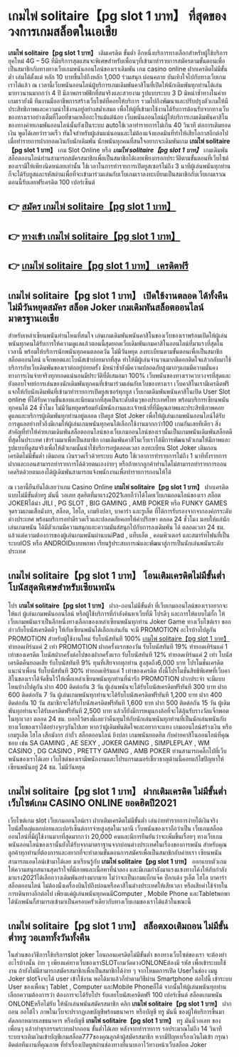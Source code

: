# เกมไพ่ solitaire【pg slot 1 บาท】  ที่สุดของวงการเกมสล็อตในเอเชีย

**เกมไพ่ solitaire【pg slot 1 บาท】** เติมเครดิต ขั้นต่ำ  อีกหนึ่งบริการทางเลือกสำหรับผู้ใช้บริการยุคใหม่ 4G – 5G ที่มีบริการสุดแสนจะพิเศษสำหรับเพื่อนๆที่เข้ามาทำรายการสมัครตามขั้นตอนเพื่อเป็นสมาชิกกับทางทางเว็บเกมพนันออนไลน์ของเราเดิมพัน เกม casino online ฝากเครดิตไม่มีขั้นต่ำ เล่นได้ตั้งแต่ หลัก 10 บาทขึ้นไปถึงหลัก 1,000 ร่วมสนุก ผ่อนคลาย บันเทิงใจไปกับทางเว็บเกมเราได้แล้ว ณ เวลานี้เว็บพนันออนไลน์ผู้บริการเกมเดิมพันคาสิโนที่เปิดให้นักเดิมพันทุกท่านได้เล่นมายาวนานมากกว่า 4 ปี มีภาพกราฟฟิกที่สมจริงและสวยงาม รูปแบบระบบ 3 D
มิหนำซ้ำทางในค่ายเกมเรายังมี ทีมงานมืออาชีพการสร้างเว็บไซต์ที่คอยให้บริการ  รวมไปถึงพัฒนาและปรับปรุงตัวเกมให้มีประสิทธิภาพและความน่าใช้งานอยู่อย่างสม่ำเสมอ เพื่อให้ผู้ที่เข้ามาใช้งานได้รับการต้อนรับจากทางเว็บของทางเราอย่างเต็มที่โดยที่ขาดเหลืออะไรแม้แต่น้อย เว็บพนันออนไลน์ผู้ให้บริการเกมเดิมพันคาสิโนของทางค่ายเกมพันออนไลน์นั้นยังเป็นระบบ autoใช้เวลาทำรายการไม่เกิน 40 วินาที ต่อการเติมยอดเงิน พูดได้เลยว่ารวดเร็ว ทันใจสำหรับผู้เล่นแน่นอนและไม่ต้องแจ้งแอดมินที่ทำให้เสียโอกาสอีกต่อไปเมื่อทำรายการฝากยอดเงินกับนักเดิมพัน
นักพนันทุกคนที่สนใจอยากจะเดิมพันเกม **เกมไพ่ solitaire【pg slot 1 บาท】** เกม Slot Online หรือ ***เกมไพ่ solitaire【pg slot 1 บาท】*** เกมเดิมพันสล็อตออนไลน์ท่านสามารถสมัครสมาชิกเพื่อเป็นสมาชิกได้เลยเพียงกรอกประวัติตามขั้นตอนที่เว็บไซต์ของเรามีให้เพียงนิดหน่อยเท่านั้น ใช้เวลาในการทำรายการเปิดยูสเซอร์ไม่ถึง 3 นาทีผู้เล่นพนันทุกท่านก็จะได้รับยูสและรหัสผ่านเพื่อที่จะเข้ามาร่วมเล่นกับเว็บเกมเราลงทะเบียนเป็นสมาชิกกับเว็บเกมเราณ ตอนนี้รับเลยฟรีเครดิต 100 เปอร์เซ็นต์ 

## 👉 [สมัคร เกมไพ่ solitaire【pg slot 1 บาท】](https://archa888.com/)
## 👉 [ทางเข้า เกมไพ่ solitaire【pg slot 1 บาท】](https://archa888.com/)
## 👉 [เกมไพ่ solitaire【pg slot 1 บาท】 เครดิตฟรี](https://archa888.com/)

## เกมไพ่ solitaire【pg slot 1 บาท】 เปิดใช้งานตลอด ได้ทั้งคืน ไม่มีวันหยุดสมัคร สล็อต Joker เกมเดิมพันสล็อตออนไลน์มาตรฐานเอเชีย

สำหรับเหล่าเซียนพนันท่านไหนที่สนใจ เล่นเกมเดิมพันพนันคาสิโนของเว็บของเราพร้อมเปิดให้ผู้เล่นพนันทุกคนได้รับการให้ความดูแลแล้วตอนนี้สุดยอดเว็บเดิมพันเกมคาสิโนออนไลน์ที่มาแรงที่สุดในเวลานี้ พร้อมให้บริการนักพนันทุกคนตลอดวัน ไม่มีวันหยุด ลงทะเบียนตามขั้นตอนเพื่อเป็นสมาชิก สล็อตออนไลน์ แจ็กพอตและโบนัสเข้าบ่อยมากที่สุด ทำให้มีผู้เล่นจำนวนมากติดอกติดใจแล้วกลับมาใช้บริการกับเว็บเดิมพันของเราต่ออยู่บ่อยครั้ง มิหนำซ้ำยังมีความปลอดภัยสูงมากๆแถมมีความมั่นคงทางการเงินจ่ายจริงทุกยอดแน่นอนมีประวัติที่ดีเสมอมา 100% เว็บพนันของทางเราควบวงจรที่สุดและยังตอบโจทย์การเล่นของนักเดิมพันทุกคนที่เข้ามาร่วมเล่นกับเว็บของทางเรา
เว็บคาสิโนเรามีเครดิตฟรีแจกให้กับนักเดิมพันที่เข้ามาทำรายการเปิดยูสเซอร์ทุกยูส เว็บเกมเดิมพันพนันคาสิโนเปิด User Slot online ที่ได้รับความชื่นชอบและนิยมมากที่สุดเป็นระดับต้นๆของประเทศไทย พร้อมบริการเซียนพนันทุกคนได้ 24 ชั่วโมง ไม่มีวันหยุดพร้อมยังมีพนักงานและเจ้าหน้าที่ที่มีคุณภาพและประสิทธิภาพคอยดูแลและบริการผู้เดิมพันทุกท่านอยู่ตลอด เปิดยูส Slot Joker เพื่อให้ผู้เล่นเกมพนันออนไลน์ได้รับการดูแลอย่างทั่วถึงมีเกมให้ผู้เล่นเกมพนันทุกคนได้เลือกใช้งานมากกว่า100 เกมกันเลยทีเดียว
สิ่งสำคัญที่ทำให้ค่ายเกมเดิมพันสล็อตออนไลน์ของเว็บเกมออนไลน์ของเรานั้นเป็นเกมพนันเดิมพันสล็อตดีที่สุดในประเทศ เข้าร่วมมาเพื่อเป็นสมาชิก  เกมเดิมพันคาสิโนเว็บเราได้มีการพัฒนาตัวเกมให้มีภาพและรูปแบบที่ดูสมจริงเพื่อให้ตัวเกมนั้นน่าใช้บริการอยู่ตลอดเวลา ลงทะเบียน Slot Joker เติมถอน เครดิตไม่มีขั้นต่ำ เติมถอน เงินรวดเร็วด้วยระบบ Auto ใช้เวลาการทำรายการไม่ถึง 1 นาทีทั้งรายการฝากและถอนสามารถทำรายการได้ด้วยตนเองง่ายๆ หรือถ้าหากลูกค้าท่านใดไม่สามารถทำรายการถอนเคดริตด้วยตนเองได้ผู้เดิมพันสามารถแจ้งพนักงานเพื่อทำรายการถอนให้ได้

ณ เวลานี้ยืนยันได้เลยว่าเกม  Casino Online **เกมไพ่ solitaire【pg slot 1 บาท】** ฝากเครดิตแบบไม่มีขั้นต่ำทรู มันนี่ วอเลท สุดฮิตที่มาแรง2021เลยก็ว่าได้โดยเว็บเกมออนไลน์ของเรา สล็อต JOKERได้นำ  JILI , PG SLOT , BIG GAMING , AMB POKER หรือ FUNKY GAMES จุดรวมเกมเสือมังกร, สล็อต, ไฮโล, เกมยิงปลา, บาคาร่า และรูเล็ต ที่ได้การรับรองจากจากองค์กรระดับต่างประเทศ พร้อมบริการอย่าดีรวดเร็วและปลอดภัยคอยให้คำปรึกษา ตลอด 24 ชั่วโมง มอบให้แก่นักเล่นเกมพนัน ได้มีตัวเกมมีความสนุกและความมันส์สนุกไปกับการลงเดิมพัน ได้ ตลอดเวลา 24 ชม. แล้วแต่ความต้องการของผู้เล่นเกมพนันผ่านบนiPad , แท็บเล็ต , คอมพิวเตอร์ และสมาร์ทโฟนที่เป็นระบบIOS หรือ ANDROIDแบบพกพา เรียนรู้ประสบการณ์และพัฒนาสู่การเป็นนักเล่นพนันระดับประเทศ

## เกมไพ่ solitaire【pg slot 1 บาท】 โอนเติมเครดิตไม่มีขั้นต่ำ โบนัสสุดพิเศษสำหรับเซียนพนัน

โปร **เกมไพ่ solitaire【pg slot 1 บาท】** ฝาก-ถอนไม่มีขั้นต่ำ ที่เว็บเกมออนไลน์ของเราอยากจะให้แก่  ผู้เล่นเกมพนันออนไลน์ หรือผู้ใช้บริการที่กำลังค้นหาเว็บที่มี โปรดีๆ และการให้แบบไม่กั๊ก ให้เว็บเกมพนันเราเป็นอีกหนึ่งทางเลือกของเหล่าเซียนพนันทุกท่าน Joker Game ทางเว็บไซต์เรา ขอกล่าวกับโบนัสเครดิตดีๆ ให้กับเซียนพนันได้เลือกเล่นกัน จะมี PROMOTION อะไรบ้างไปดูกัน
 PROMOTION สำหรับผู้ใช้งานใหม่ รับโบนัสทันที 100% [เกมไพ่ solitaire【pg slot 1 บาท】](https://archa888.com/) ทำยอดเทิร์นแค่ 2 เท่า
 PROMOTION ฝากครั้งแรกของวัน รับโบนัสทันที 19% ทำยอดเทิร์นแค่ 1 เท่าของเครดิต
โบนัสฝากครั้งต่อไปของฝากครั้งแรก รับโบนัสทันที 12% ทำยอดเทิร์นแค่ 2 เท่า
โบนัสเครดิตคืนยอดเสีย รับโบนัสทันที 9% ทุนที่เสียจากทุกท่าน สูงสุดถึง6,000 บาท
โปรโมชั่นเครดิตแนะนำเพื่อน รับโบนัสทันที 30% ทำยอดเทิร์นแค่ 1 เท่าของเครดิต
ทั้งนี้โปรโมชั่นสิทธิพิเศษที่เว็บคาสิโนของเราได้จัดขึ้นไว้ให้เพื่อเหล่าเซียนพนันทุกท่านที่น่ารัก  PROMOTION ฝากประจำ จะมีแบบไหนบ้างไปดูกัน
ฝาก 400 ติดต่อกัน 3 วัน ผู้เล่นพนันจะได้รับโบนัสเครดิตฟรีทันที 300 บาท
ฝาก 600 ติดต่อกัน 7 วัน ผู้เล่นเกมพนันทุกท่านจะได้รับโบนัสเครดิตฟรีทันที 1,200 บาท
ฝาก 400 ติดต่อกัน 10 วัน สมาชิกจะได้รับโบนัสเครดิตฟรีทันที 1,600 บาท
ฝาก 500 ติดต่อกัน 15 วัน ผู้เดิมพันทุกท่านจะได้รับเครดิตฟรีทันที 2,500 บาท
แล้วก็ยังมีการหมุนกงล้อที่จะได้ลุ้นรับรางวัลแจ็กพอตในทุกเวลา ตลอด 24 ชม. บอกไว้ตรงนี้เลยว่าคืนทุนให้กับนักเล่นพนันทุกท่านที่เป็นนักเล่นพนันกับทางเว็บของเราได้อย่างจุกๆกันไปเลย หากว่าผู้เดิมพันติดใจและอยากจะแทง เกมออนไลน์สร้างเงิน หรือเกมรูเล็ต ไฮโล เสือมังกร กำถั่ว สล็อตออนไลน์ ยิงปลา เกมพนันยอดฮิต กับค่ายคาสิโนออนไลน์ที่คุณชอบ เช่น SA GAMING , AE SEXY , JOKER GAMING , SIMPLEPLAY , WM CASINO , DG CASINO , PRETTY GAMING , AMB POKER  ท่านสามารถคลิ๊กไปที่เว็บพนันของเราได้เลย เว็บไซต์ของเรามีพนักงานและโปรแกรมเมอร์เชี่ยวชาญด้านนี้คอยแก้ไขปัญหาให้เซียนพนันอยู่ 24 ชม. ไม่มีวันหยุด

## เกมไพ่ solitaire【pg slot 1 บาท】 ฝากเติมเครดิต ไม่มีขั้นต่ำ  เว็บไซต์เกม CASINO ONLINE ยอดฮิตปี2021

เว็บไซต์เกม slot เว็บเกมออนไลน์เรา ฝากเติมเครดิตไม่มีขั้นต่ำ เล่นง่ายทำรายการง่ายได้เงินจริง โบนัสใหญ่แตกบ่อยและเปอร์เซ็นต์การจ่ายสูงสุดในเวลานี เว็บพนันของเราถือว่าเป็น เว็บเกมสล็อตออนไลน์ที่มีผู้ใช้งานมากที่สุดมากกว่า 20,000 คนและมีการยืนยันว่าจะเพิ่มขึ้นเรื่อยๆ ทางเว็บเกมพนันออนไลน์ของเรานั้นยังได้รับจากมาตราฐานจากบ่อนต่างประเทศในเรื่องของการพนัน สำหรับคุณลูกค้าทุกท่านที่ต้องการและอยากที่จะทำตามขั้นตอนการสมัครเพื่อเป็นสมาชิกกับค่ายเรา เซียนพนันสามารถแอดไลน์เข้ามาได้เลย
	มาเรียนรู้กับ **เกมไพ่ solitaire【pg slot 1 บาท】** ออกแบบตัวเกมให้ความสนุกสนานสุดเร้าใจที่มีภาพและเนื้อหาที่น่าลอง และมีเกมกำลังมาแรงแซงทางโค้งให้กับกำลังมาแรง2021ได้เลือกวางเดิมพันอย่างมากมาย  ไม่ว่าจะเป็นเกมแบ็กแจ๊ค ป๊อกเด้ง รูเล็ต ไฮโล บาคาร่า สล็อตออนไลน์ ไม่ต้องนั่งเครื่องบินไปถึงบ่อนหรือคาสิโนต่างประเทศให้เสียเวลา หรือเสียค่าใช้จ่ายในการเดินทางอีกต่อไป เพียงแค่ผู้เล่นพนันทุกคนมีComputer , Mobile Phone และTabletพกพาได้นักพนันก็สามารถเข้ามาเป็นครอบครัวเดียวกับทางเว็บเกมของเราได้แล้วในขณะนี้

## เกมไพ่ solitaire【pg slot 1 บาท】 สล็อตxoเติมถอน ไม่มีขั้นต่ำทรู วอเลททั้งวันทั้งคืน

ในส่วนของวิธีการใช้บริการslot joker โอนถอนเครดิตไม่มีขั้นต่ำ ของทางเว็บไซต์ของเรา จะต้องทำอะไรบ้างนั้น ง่าย ๆ เพียงแค่ทางเว็บของเราSLOTเกมวัดดวงONLONEต้องมี รหัส เพื่อเข้าระบบใช้งาน ถ้ายังไม่มีสามารถสมัครสมาชิกเพื่อเป็นสมาชิกได้ง่าย ๆ จากโหมดการเปิด Userในช่อง เมนู Joker slotจึงจะได้ user เข้าใช้งาน พอได้มาแล้วก็ทำตามวิธีผ่าน Smartphone ต่อไปนี้
เข้าระบบ User  ของเพื่อนๆ Tablet , Computer และMobile Phoneก็ได้
จากนั้นให้ผู้เล่นพนันทุกท่านเลือกความต้องการว่า ต้องการจะได้รับโปร รับเลยโบนัสเครดิตฟรี 100 เปอร์เซ็นต์ สล็อตเกมพนัน ONLONEหรือไม่รับ
ให้นักเล่นพนันสมัครสมาชิก คลิก **เกมไพ่ solitaire【pg slot 1 บาท】** ฝาก ถอน ออโต้ไว ภาพในเว็บจะปรากฏเลขบัญชีพร้อมธนาคาร หรือบัญชี ทรู มันนี่ ของผู้ให้บริการขึ้นมา
คัดลอกหมายเลขธนาคาร หรือบัญชี **เกมไพ่ solitaire【pg slot 1 บาท】** ทรู มันนี่วอเลท ของเพื่อนๆ แล้วทำธุรกรรมระบบฝากถอน ขั้นต่ำได้เลย
หลังจากทำรายการ รอประมาณไม่ถึง 14 วินาที ระบบจะเติมเงินเข้าบัญชีเกมสล็อต777ของคุณลูกค้าผู้สมัครสมาชิก
หากมีปัญหาเรื่องเงินไม่เข้า กรุณาติดต่อทีมงานที่คุณภาพ ที่ทำเรื่องเปิดยูสผ่านช่องทางที่แนบเอาไว้ทางหน้าเว็บสล็อต Joker


